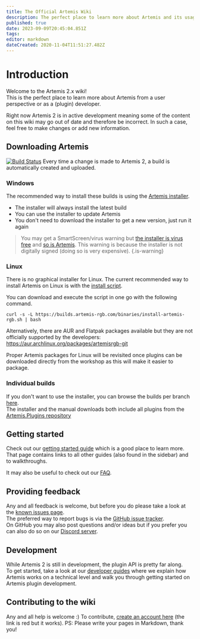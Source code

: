 ```yaml
---
title: The Official Artemis Wiki
description: The perfect place to learn more about Artemis and its usage
published: true
date: 2023-09-09T20:45:04.851Z
tags: 
editor: markdown
dateCreated: 2020-11-04T11:51:27.482Z
---
```


# Introduction
Welcome to the Artemis 2.x wiki!  
This is the perfect place to learn more about Artemis from a user perspective or as a (plugin) developer.

Right now Artemis 2 is in active development meaning some of the content on this wiki may go out of date and therefore be incorrect. In such a case, feel free to make changes or add new information.

## Downloading Artemis
[![Build Status](https://dev.azure.com/artemis-rgb/Artemis/_apis/build/status/Artemis%20Development%20build?repoName=Artemis-RGB%2FArtemis&branchName=master)](https://dev.azure.com/artemis-rgb/Artemis/_build/latest?definitionId=1&repoName=Artemis-RGB%2FArtemis&branchName=master)
Every time a change is made to Artemis 2, a build is automatically created and uploaded. 

### Windows
The recommended way to install these builds is using the [Artemis installer](https://builds.artemis-rgb.com/binaries/Artemis.Installer.exe). 
- The installer will always install the latest build
- You can use the installer to update Artemis
- You don't need to download the installer to get a new version, just run it again

> You may get a SmartScreen/virus warning but [the installer is virus free](https://www.virustotal.com/gui/url/be727416ede53be91294b7585481ca5b0cfa666e0976d092e842ae5c47b276ea/detection) and [so is Artemis](https://www.virustotal.com/gui/url/dbf58ed38266c13776f85743a392f6faf241d17ec16925fb7ea78b6ed6901f23/detection). 
> This warning is because the installer is not digitally signed (doing so is very expensive).
{.is-warning}

### Linux
There is no graphical installer for Linux. The current recommended way to install Artemis on Linux is with the [install script](https://builds.artemis-rgb.com/binaries/install-artemis-rgb.sh).

You can download and execute the script in one go with the following command.

`curl -s -L https://builds.artemis-rgb.com/binaries/install-artemis-rgb.sh | bash`

Alternatively, there are AUR and Flatpak packages available but they are not officially supported by the developers:
https://aur.archlinux.org/packages/artemisrgb-git

Proper Artemis packages for Linux will be revisited once plugins can be downloaded directly from the workshop as this will make it easier to package.
### Individual builds
If you don't want to use the installer, you can browse the builds per branch [here](https://builds.artemis-rgb.com/binaries/).  
The installer and the manual downloads both include all plugins from the [Artemis.Plugins repository](https://github.com/Artemis-RGB/Artemis.Plugins)

## Getting started
Check out our [getting started guide](/guides/user) which is a good place to learn more. 
That page contains links to all other guides (also found in the sidebar) and to walkthroughs.

It may also be useful to check out our [FAQ](/faq).

## Providing feedback
Any and all feedback is welcome, but before you do please take a look at the [known issues page](/known-issues).  
The preferred way to report bugs is via the [GitHub issue tracker](https://github.com/Artemis-RGB/Artemis/issues).  
On GitHub you may also post questions and/or ideas but if you prefer you can also do so on our [Discord server](https://discord.gg/S3MVaC9).

## Development
While Artemis 2 is still in development, the plugin API is pretty far along.  
To get started, take a look at our [developer guides](/guides/developer) where we explain how Artemis works on a technical level and walk you through getting started on Artemis plugin development.

## Contributing to the wiki
Any and all help is welcome :) To contribute, [create an account here](https://wiki.artemis-rgb.com/register) (the link is red but it works). 
PS: Please write your pages in Markdown, thank you!
